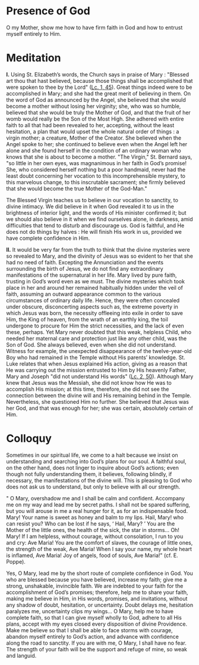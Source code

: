 # Presence of God

O my Mother, show me how to have firm faith in God and how to entrust myself entirely to Him.

# Meditation

**I.** Using St. Elizabeth’s words, the Church says in praise of Mary : "Blessed art thou that hast believed, because those things shall be accomplished that were spoken to thee by the Lord" ([Lc. 1, 45](https://vulgata.online/bible/Lc.1?ed=DR2&vfn=DR2.Lc.1.45:vs)). Great things indeed were to be accomplished in Mary; and she had the great merit of believing in them. On the word of God as announced by the Angel, she believed that she would become a mother without losing her virginity; she, who was so humble, believed that she would be truly the Mother of God, and that the fruit of her womb would really be the Son of the Most High. She adhered with entire faith to all that had been revealed to her, accepting, without the least hesitation, a plan that would upset the whole natural order of things : a virgin mother; a creature, Mother of the Creator. She believed when the Angel spoke to her; she continued to believe even when the Angel left her alone and she found herself in the condition of an ordinary woman who knows that she is about to become a mother. "The Virgin," St. Bernard says, "so little in her own eyes, was magnanimous in her faith in God’s promise! She, who considered herself nothing but a poor handmaid, never had the least doubt concerning her vocation to this incomprehensible mystery, to this marvelous change, to this inscrutable sacrament; she firmly believed that she would become the true Mother of the God-Man."

The Blessed Virgin teaches us to believe in our vocation to sanctity, to divine intimacy. We did believe in it when God revealed it to us in the brightness of interior light, and the words of His minister confirmed it; but we should also believe in it when we find ourselves alone, in darkness, amid difficulties that tend to disturb and discourage us. God is faithful, and He does not do things by halves : He will finish His work in us, provided we have complete confidence in Him.

**II.** It would be very far from the truth to think that the divine mysteries were so revealed to Mary, and the divinity of Jesus was so evident to her that she had no need of faith. Excepting the Annunciation and the events surrounding the birth of Jesus, we do not find any extraordinary manifestations of the supernatural in her life. Mary lived by pure faith, trusting in God’s word even as we must. The divine mysteries which took place in her and around her remained habitually hidden under the veil of faith, assuming an outward appearance common to the various circumstances of ordinary daily life. Hence, they were often concealed under obscure, disconcerting aspects such as, the extreme poverty in which Jesus was born, the necessity offleeing into exile in order to save Him, the King of heaven, from the wrath of an earthly king, the toil undergone to procure for Him the strict necessities, and the lack of even these, perhaps. Yet Mary never doubted that this weak, helpless Child, who needed her maternal care and protection just like any other child, was the Son of God. She always believed, even when she did not understand. Witness for example, the unexpected disappearance of the twelve-year-old Boy who had remained in the Temple without His parents’ knowledge. St. Luke relates that when Jesus explained His action, giving as a reason that He was carrying out the mission entrusted to Him by His heavenly Father, Mary and Joseph "did not understand His words" ([Lc. 2, 50](https://vulgata.online/bible/Lc.2?ed=DR2&vfn=DR2.Lc.2.50:vs)). Although Mary knew that Jesus was the Messiah, she did not know how He was to accomplish His mission; at this time, therefore, she did not see the connection between the divine will and His remaining behind in the Temple. Nevertheless, she questioned Him no further. She believed that Jesus was her God, and that was enough for her; she was certain, absolutely certain of Him.

# Colloquy

Sometimes in our spiritual life, we come to a halt because we insist on understanding and searching into God’s plans for our soul. A faithful soul, on the other hand, does not linger to inquire about God’s actions; even though not fully understanding them, it believes, following blindly, if necessary, the manifestations of the divine will. This is pleasing to God who does not ask us to understand, but only to believe with all our strength.

" O Mary, overshadow me and I shall be calm and confident. Accompany me on my way and lead me by secret paths. I shall not be spared suffering, but you will arouse in me a real hunger for it, as for an indispensable food. Mary! Your name is sweet as honey and balm to my lips. Hail, Mary! who can resist you? Who can be lost if he says, ‘ Hail, Mary? ’ You are the Mother of the little ones, the health of the sick, the star in storms... Oh! Mary! If I am helpless, without courage, without consolation, I run to you and cry: Ave Maria! You are the comfort of slaves, the courage of little ones, the strength of the weak, Ave Maria! When I say your name, my whole heart is inflamed, Ave Maria! Joy of angels, food of souls, Ave Maria!" (cf. E. Poppe).

Yes, O Mary, lead me by the short route of complete confidence in God. You who are blessed because you have believed, increase my faith; give me a strong, unshakable, invincible faith. We are indebted to your faith for the accomplishment of God’s promises; therefore, help me to share your faith, making me believe in Him, in His words, promises, and invitations, without any shadow of doubt, hesitation, or uncertainty. Doubt delays me, hesitation paralyzes me, uncertainty clips my wings... O Mary, help me to have complete faith, so that I can give myself wholly to God, adhere to all His plans, accept with my eyes closed every disposition of divine Providence. Make me believe so that I shall be able to face storms with courage, abandon myself entirely to God’s action, and advance with confidence along the road to sanctity. If you are with me, O Mary, I shall have no fear. The strength of your faith will be the support and refuge of mine, so weak and languid.
